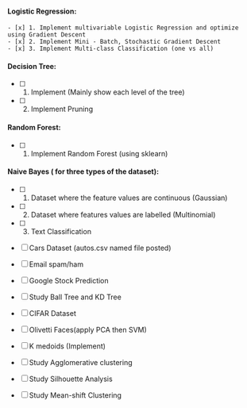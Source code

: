 #### Logistic Regression:
	- [x] 1. Implement multivariable Logistic Regression and optimize using Gradient Descent
	- [x] 2. Implement Mini - Batch, Stochastic Gradient Descent
	- [x] 3. Implement Multi-class Classification (one vs all)

#### Decision Tree:
- [ ] 1. Implement (Mainly show each level of the tree)
- [ ] 2. Implement Pruning

#### Random Forest:
- [ ] 1. Implement Random Forest (using sklearn)

#### Naive Bayes ( for three types of the dataset):
- [ ] 1. Dataset where the feature values are continuous (Gaussian)
- [ ] 2. Dataset where features values are labelled (Multinomial)
- [ ] 3. Text Classification

- [ ] Cars Dataset (autos.csv named file posted)

- [ ] Email spam/ham

- [ ] Google Stock Prediction

- [ ] Study Ball Tree and KD Tree

- [ ] CIFAR Dataset

- [ ] Olivetti Faces(apply PCA then SVM)

- [ ] K medoids (Implement)

- [ ] Study Agglomerative clustering

- [ ] Study Silhouette Analysis

- [ ] Study Mean-shift Clustering